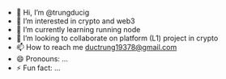- 👋 Hi, I’m @trungducig
- 👀 I’m interested in crypto and web3
- 🌱 I’m currently learning running node
- 💞️ I’m looking to collaborate on platform (L1) project in crypto
- 📫 How to reach me ductrung19378@gmail.com
- 😄 Pronouns: ...
- ⚡ Fun fact: ...

<!---
trungducig/trungducig is a ✨ special ✨ repository because its `README.md` (this file) appears on your GitHub profile.
You can click the Preview link to take a look at your changes.
--->

